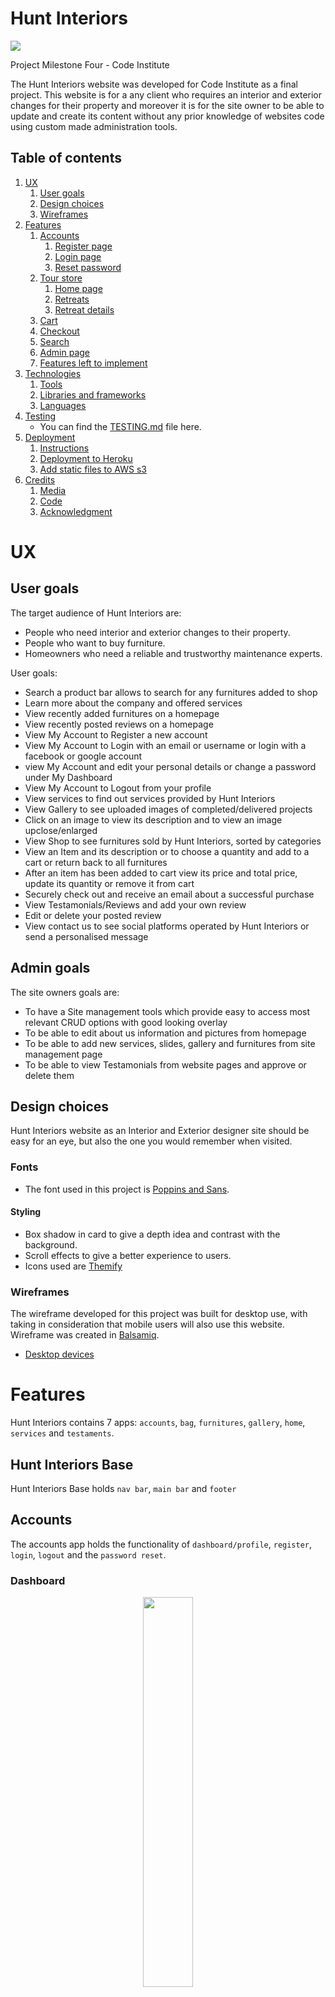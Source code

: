# Hunt Interiors


<img src="static/images/HUNTINT/mockup.pdf" >

Project Milestone Four - Code Institute

The Hunt Interiors website was developed for Code Institute as a final project.
This website is for a any client who requires an interior and exterior changes 
for their property and moreover it is for the site owner to be able to update and create 
its content without any prior knowledge of websites code using custom made administration tools.

## Table of contents
<!--ts-->

1. [UX](#UX)
    1. [User goals](#User-goals)
    2. [Design choices](#Design-choices)
    3. [Wireframes](#Wireframes)
2. [Features](#Features)
    1. [Accounts](#Accounts)
        1. [Register page](#Register-page)
        2. [Login page](#Login-page)
        3. [Reset password](#Reset-password)
    2. [Tour store](#Tour-store)
        1. [Home page](#Home-page)
        2. [Retreats](#Retreats)
        3. [Retreat details](#Retreat-details)
    3. [Cart](#Cart)
    4. [Checkout](#Checkout)
    5. [Search](#Search)
    7. [Admin page](#Admin-page)
    8. [Features left to implement](#Features-left-to-implement)
3. [Technologies](#Technologies)
    1. [Tools](#Tools)
    2. [Libraries and frameworks](#Libraries-and-frameworks)
    3. [Languages](#Languages)
4. [Testing](#Testing)
      - You can find the [TESTING.md](TESTING.md) file here.
5. [Deployment](#Deployment)
    1. [Instructions](#Instructions)
    2. [Deployment to Heroku](#Deployment-to-Heroku)
    3. [Add static files to AWS s3](#Add-static-files-to-AWS-s3)
6. [Credits](#Credits)
    1. [Media](#Media)
    2. [Code](#Code)
    3. [Acknowledgment](#Acknowledgment)
 <!--te-->

# UX

## User goals
The target audience of Hunt Interiors are:
- People who need interior and exterior changes to their property.
- People who want to buy furniture.
- Homeowners who need a reliable and trustworthy maintenance experts.

User goals:
- Search a product bar allows to search for any furnitures added to shop
- Learn more about the company and offered services
- View recently added furnitures on a homepage
- View recently posted reviews on a homepage
- View My Account to Register a new account
- View My Account to Login with an email or username or login with a facebook or google account
- view My Account and edit your personal details or change a password under My Dashboard
- View My Account to Logout from your profile
- View services to find out services provided by Hunt Interiors
- View Gallery to see uploaded images of completed/delivered projects
- Click on an image to view its description and to view an image upclose/enlarged
- View Shop to see furnitures sold by Hunt Interiors, sorted by categories
- View an Item and its description or to choose a quantity and add to a cart or return back to all furnitures
- After an item has been added to cart view its price and total price, update its quantity or remove it from cart
- Securely check out and receive an email about a successful purchase
- View Testamonials/Reviews and add your own review
- Edit or delete your posted review
- View contact us to see social platforms operated by Hunt Interiors or send a personalised message

## Admin goals
The site owners goals are:
- To have a Site management tools which provide easy to access most relevant CRUD options with good looking overlay
- To be able to edit about us information and pictures from homepage
- To be able to add new services, slides, gallery and furnitures from site management page
- To be able to view Testamonials from website pages and approve or delete them


## Design choices
Hunt Interiors website as an Interior and Exterior designer site should be easy for an eye, but also the one you would remember when visited.

### Fonts
- The font used in this project is [Poppins and Sans](https://fonts.googleapis.com/css?family=Open+Sans:400,600,700|Poppins:300,400,500,600,700).

#### Styling
  - Box shadow in card to give a depth idea and contrast with the background.
  - Scroll effects to give a better experience to users.
  - Icons used are [Themify](https://themify.me/)

### Wireframes
The wireframe developed for this project was built for desktop use, with taking in consideration that mobile users will also use this website.
Wireframe was created in [Balsamiq](https://balsamiq.com/).
  - [Desktop devices](https://github.com/kydzoster/huntinteriors/blob/main/static/images/HUNTINT/mockup.pdf)

# Features

Hunt Interiors contains 7 apps: `accounts`, `bag`, `furnitures`, `gallery`, `home`, `services` and `testaments`.

## Hunt Interiors Base

Hunt Interiors Base holds `nav bar`, `main bar` and `footer`

## Accounts
 The accounts app holds the functionality of `dashboard/profile`, `register`, `login`, `logout` and the `password reset`.

### Dashboard
<p align="center">
<img src="/static/images/HUNTINT/Account/AccountDashboard.png" width="40%">
</p>

  - Dashboard lets you change or update your account/profile information
  - Profile must be completed to be able to buy itms from the shop, notification will be given if profile is incomplete.

### Register page
<p align="center">
<img src="/static/images/HUNTINT/Account/Register.png" width="40%">
</p>

  - Username, name, email and password is required to create an account.
  - Username must be unique.
  - Password should not be short, must contain at least 8 characters and should not be common.
  - As soon as the user creates its username they are redirected to home page.

### Login page
<p align="center">

<img src="/static/images/HUNTINT/Account/Login.png" width="40%">
</p>
  - Login page will ask for a username which can be a username or emailaddress and a password to login.
  - There is also an option to login with facebook or google account

### Forgot Password
  - Step 1: at the login page, under the password you can find the `forgot password?` link in which will lead to a form to add your account email.
  - Step 2: Add the email you registered with to reset the password.
  - Step 3: You will receive an email with a link that will allow you to add a different password sending you to a reset password form.
  - Step 4: Add a new password and confirm it.
  - Step 5: Once the password is set you can login with the new password.

  <img src="/static/images/HUNTINT/Account/PWReset.png">

## Home
The Home app holds the functionality for `Title`, `Slides`, `Management` and `Contact Us`.

<p align="center">Click on an image to view video of the Index page</p>

  [<img src="/static/images/HUNTINT/UserAction/Home.png" width="40%">](https://www.youtube.com/watch?v=jWyOR4HXQWc){:target="_blank" rel="noopener"} 


  <a href="https://www.youtube.com/watch?v=jWyOR4HXQWc" target="_blank"><img src="/static/images/HUNTINT/UserAction/Home.png" 
width="240" height="180" border="10" /></a>

## Services
<p align="center">
 <img src="/static/images/readme_images/retreats_page.png" width="40%">
 </p>

  - The retreats page will display all of the retreats.
  - However, the pagination system will only display three destinations per page to not overload the page if there are a large amount of items.

## Gallery  
  - The page that gives the full detail about the retreat as well as the possibility to add it to cart.
  - In addition, the formatting functionality that can be applied by the website admin.
  - The user can also on the top right corner add the destination to cart.

## Shop

<img src="/static/images/readme_images/cart_image.png">

 The cart app gives the user the ability to `view`, `add` and `adjust` the cart as they wish. Including more or less retreats to their trip package.
  - Besides the destination the user will have a card that will allow them to add how many people will go to the trip.
  - `Important`: Since this project is to provide the user to add retreats to card, they will not be able to book the trip. Where in an actual case, once it's paid the booking should have done directly to the business management. Therefore, in the future a book system will be developed to provide a better experience to customers.

## Testimonials

<p align="center">
<img src="/static/images/readme_images/checkout_image.png" width="40%">
</p>

  - The checkout application holds and manipulates the `Stripe` API. In which empowers the overall application with the e-commerce functionality.
  - In this application is developed and performed the forms users who are willing to buy any retreat, to plot their details into the checkout application forms and finalise the purchase.


## Contact Us
  - Under the search application, a simple search functionality is used to find different destinations from the `Destinations` model by the tour title as the key word retrieved.
  - If a user adds one or multiple destinations that is in the database, it will be retrieved and shown on destination page.
  - If the tour title plotted on the search bar doesn't have in the data base, a message will be displayed instead, describing that destination is not yet added in the database.

## Dashboard

<p align="center">
<img src="/static/images/readme_images/four.png" width="40%">
</p>

  - Simple page 404 for when an error occur and give the ability to not lost the user, sending them back to the home page.

## Site Management

<p align="center">
<img src="/static/images/readme_images/admin_login.png" width="40%">
</p>

  - The admin login page was changed by the name of the website.

<p align="center">
<img src="/static/images/readme_images/admin.png" width="40%">
</p>

  - The admin page was separated by three sections:
     - Authentication and Authorization, where the admin can see and manage the users on the website.
     - Checkout, where the admin can see the orders done by the customers.
     - Tour store, where the admin will be able to check and approve comments and see the contacts done by prospects.

<p align="center">
<img src="/static/images/readme_images/wysiwyg.png" width="40%">
</p>

  - The WYSIWYG (what you see is what you get) functionality was implemented as a functionality from a third party application called [Ckeditor](https://ckeditor.com/). Where the normal text editor was changed to add more features such as:
     - Alignment
     - Tables
     - Images
     - Styling
     - Add more html elements
     - And much more.


## Features Left To Implement
  1. Admin page graphs to display data from comments, sales and views.
  2. Booking system to automate sales.
  3. Add multiple images on retreat preview such as horizontal carousel.
  4. Add tutor section for each retreat.
  5. Add real location with maps at the bottom of each retreat detail page.
  6. Add star based review.

# Technologies

## Tools

  - [Atom](https://atom.io/) as an IDE to develop this project.
  - [Stripe](https://stripe.com/ie) to receive payments.
  - [Heroku](https://www.heroku.com/) for hosting the application and deploy.
  - [AWS S3](https://aws.amazon.com/s3/) was used as a cloud service to host static files.
  - [Github](https://github.com/) to share and store code remotely.
  - [Git](https://git-scm.com/) was used to manage version control.
  - [CkEditor](https://ckeditor.com/docs/) was used to better format texts without the need to do within the code.
  - [Sqlite3](https://www.sqlite.org/index.html) a database provided by django for development.
  - [PostgreSQL](https://www.postgresql.org/), a robust database provided by Heroku for production development.
  - [Travis CI](https://travis-ci.org/) for continuous integration and testing.
  - [Canva](https://www.canva.com/) was used to design images on the web.
  - [Balsamiq](https://balsamiq.com/) for the wireframes design.

## Libraries and frameworks

  - [Django](https://www.djangoproject.com/) a high level python web-framework used to design this project.
  - [Bootstrap 4](https://getbootstrap.com/) a CSS library grid used for the development of this site.
  - [FontAwesome](https://fontawesome.com/) for the creation and implementation of icons.
  - [Google fonts](https://fonts.google.com/) to bring custom font styling.
  - [Jinja](https://jinja.palletsprojects.com/en/2.11.x/) a template language for python used to bring logic into templates.
  - [Psycopg2-binary](https://pypi.org/project/psycopg2-binary/#description) used as the Python PostgreSQL adapter.
  - [Jquery](https://jquery.com/) a Javascript library to simplify the code.
  - [boto3](https://boto3.amazonaws.com/v1/documentation/api/latest/index.html) a library that enables python code to modify AWS service.
  - [AOS](https://michalsnik.github.io/aos/) used to bring animation on scroll.

## Languages

  - This project uses HTML, CSS, Javascript and Python programming languages.


# Testing

The testing information can be found in this separated [Testing](TESTING.md) file.


# Deployment

For the deployment you will need tool as:

  - An IDE such as [Atom](https://atom.io/) or [Visual Studio Code](https://code.visualstudio.com/).
  - Have installed in your machine [Python 3](https://www.python.org/downloads/) and [Git](https://git-scm.com/).

To continue on the process of deployment you should have accounts on the following services:

  - [Stripe](https://stripe.com/ie)
  - [AWS](https://aws.amazon.com/s3/)
  - [Gmail](https://gmail.com)

### Instructions
  1. Download a copy of this repository from the link https://github.com/EliasOPrado/tour-project as a download zip file. Or at your terminal do the following git command:

      ```
      $ git clone https://github.com/EliasOPrado/tour-project
      ```
  2. If you downloaded the project as a zip file, unzip it and add it in your directory.
  3. To not run in some unexpected behaviours during development, a virtual environment is advised to be used before the project be installed in your machine. So create a virtual environment with the command:

      ```
     $ python -m venv venv
      ```
  4. After you already created the virtual environment folder you need to activate it:

      ```
      $ source venv/bin/activate
      ```
  5. Install requirements.txt file.

      ```
      $ pip install -r requirements.txt
      ```
  6. Create an `env.py` file to store environment variable keys.

     ```
     import os

     os.environ.setdefault('SECRET_KEY', '<secrete key>')
     os.environ.setdefault('DATABASE_URL', '<postgres key>')

     """ STRIPE API Keys """
     os.environ.setdefault('STRIPE_PUBLISHABLE', '<stripe publishable key>')
     os.environ.setdefault('STRIPE_SECRET', '<stripe secret key>')

     """ AWS API Keys """
     os.environ.setdefault('AWS_ACCESS_KEY_ID', '<aws access key id>')
     os.environ.setdefault('AWS_SECRET_ACCESS_KEY', '<aws secret access key>')

     """ Email Keys """
     os.environ.setdefault('EMAIL_ADDRESS', '<your email here>')
     os.environ.setdefault('EMAIL_PASSWORD', '<your email password here>')
     ```
  7. Add a git ignore file to not submit sensitive data to Github repository.

     ```
     $ touch .gitignore
     ```
     - Then add the `env.py` to the `.gitignore` file.

     ```
     $ git update-index --assume-unchanged env.py
     ```
     - Depending where the the `env.py` is locate the path will change.

  8. Migrate the models to crete a database template.

      ```
      $ python manage.py migrate
      ```
  9. In this step you will need to create a super user to have access to the admin page.

      ```
      $ python manage.py createsuperuser
      ```
  10. So, after you do all the steps to create a super user you can now run the server.

      ```
      $ python manage.py runserver
      ```
  11. After the server is running locally add the `/admin` path at the end of the url link. It might look like this if you are not running another application.

      ```
      http://127.0.0.1:8000/admin
      ```

### Deployment to Heroku

To make the deployment of this application to `Heroku` you will need to do the following steps.

  1. Signup for [Heroku](https://signup.heroku.com/)
  2. Install [Heroku-CLI](https://devcenter.heroku.com/articles/heroku-cli)
  3. After installing `Heroku toolbelt` add the following code into your termial and login into your account you already create.
     ```
     $ heroku login
      Enter your Heroku credentials.
      Email: your@email.com
      Password (typing will be hidden):
      Authentication successful.
     ```
  4. Save all the requirements into the `requirements.txt` as mentioned before with the command:
     ```
     $ pip freeze > requirements.txt
     ```
  5. Create a file named `Procfile` and add the following config.
     ```
     web: gunicorn main_tour_folder.wsgi
     ```
 6. After all the setup is done `git add .`, `git commit` and `git push` your application to a repository you created on Github.
 7. In your `Heroku`account click new and create new app.
 9. Select your region and create a name for your project.
10. In your `Heroku` settings click `reveal config vars`.
11. Add the following config variables:

| KEY            | VALUE         |
|----------------|---------------|
| AWS_ACCESS_KEY_ID | `<your aws access key>`  |
| AWS_SECRET_ACCESS_KEY | `<your aws secret access key>`  |
| DATABASE_URL| `<your postgres database url>`  |
| EMAIL_ADDRESS| `<your email address>`  |
| EMAIL_PASSWORD | `<your email password>` |
| SECRET_KEY | `<your secret key>`  |
| STRIPE_PUBLISHABLE| `<your stripe publishable key>`  |
| STRIPE_SECRET| `<your stripe secret key>`  |
| AWS_ACCESS_KEY_ID | `<your aws access key>`  |

12. Add a development (postgres) database:
  ```
  $ heroku addons:add heroku-postgresql:dev
    heroku addons:add heroku-postgresql:dev
    Adding heroku-postgresql on deploy_django... done, v13 (free)
    Attached as HEROKU_POSTGRESQL_COPPER_URL
    Database has been created and is available
    ! This database is empty. If upgrading, you can transfer
    ! data from another database with pgbackups:restore.
    Use `heroku addons:docs heroku-postgresql` to view documentation.

  $ heroku pg:promote HEROKU_POSTGRESQL_COPPER_URL
    Promoting HEROKU_POSTGRESQL_COPPER_URL to DATABASE_URL... done
   ```
13. After adding the config into your dashboard add the following commands.
  - `$ heroku login`
  - `heroku git:remote -a test-app-to-deploy`
  - `$ git push heroku master`

14. On your `Heroku` dashboard click on `open app` button and check if the application is running correctly.

### Add static files to AWS s3

1. If there is a need to add your static files to AWS S3 you can follow [this stutorial](https://django-storages.readthedocs.io/en/latest/backends/amazon-S3.html). 

# Credits

## Media
  - The photos and video used in the project were downloaded from [Pexels](https://www.pexels.com/) and [Pixabay](https://pixabay.com/). Platforms that provides no-copyright media and free downloads.

## Code
  - This application was developed using [StartBootstrap](https://startbootstrap.com/templates/) templates and [snippets](https://startbootstrap.com/snippets/). But during the development good part of the original template and snippets were modified.
  - The 404 page snippet was acquired from [Bootsnipp](https://bootsnipp.com/snippets/).
  - The transparent navigation bar was acquired from [Bootstrapious](https://bootstrapious.com/p/transparent-navbar)
  - The `accounts`, `cart` and `checkout` apps were recycled from the [Code Institute](https://github.com/Code-Institute-Org) lessons but modified to fit with the project purpose.

## Acknowledgment
  - I received inspiration for this project from the [Retreat Guru](https://retreat.guru/) website.



Django-heorku (https://devcenter.heroku.com/articles/django-app-configuration)
Database (https://devcenter.heroku.com/articles/heroku-postgres-import-export)


git push https://git.heroku.com/glacial-eyrie-71049.git